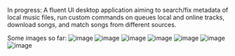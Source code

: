﻿In progress:
A fluent UI desktop application aiming to search/fix metadata of local music files, run custom commands on queues local and online tracks, download songs, and match songs from different sources.

Some images so far: 
![image](https://github.com/user-attachments/assets/b132d51e-c9fb-4014-8e51-3eb85aac5a5d)
![image](https://github.com/user-attachments/assets/290bc256-1ed5-4072-9fe0-56508dbc5ced)
![image](https://github.com/user-attachments/assets/ebd6d1b4-4111-4491-a62d-a2d25c8988fc)
![image](https://github.com/user-attachments/assets/3bf038d4-010e-4416-94d5-58b94ae9927c)
![image](https://github.com/user-attachments/assets/5c2edef6-eb44-4901-86db-8f792bb7954e)
![image](https://github.com/user-attachments/assets/1f928e6a-0636-44c6-9f41-36a4bb25d545)
![image](https://github.com/user-attachments/assets/ac642e54-df3d-4036-a687-39d32dbcc8e5)




